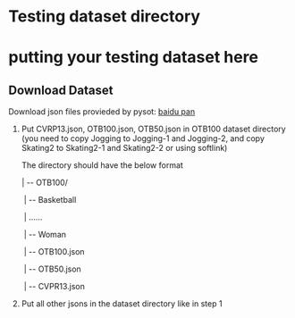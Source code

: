 # Testing dataset directory

# putting your testing dataset here

## Download Dataset

Download json files provieded by pysot: [baidu pan](https://pan.baidu.com/s/1js0Qhykqqur7_lNRtle1tA)

1. Put CVRP13.json, OTB100.json, OTB50.json in OTB100 dataset directory (you need to copy Jogging to Jogging-1 and Jogging-2, and copy Skating2 to Skating2-1 and Skating2-2 or using softlink)

    The directory should have the below format

    | -- OTB100/

    ​ | -- Basketball

    ​ | ......

    ​ | -- Woman

    ​ | -- OTB100.json

    ​ | -- OTB50.json

    ​ | -- CVPR13.json

2. Put all other jsons in the dataset directory like in step 1
